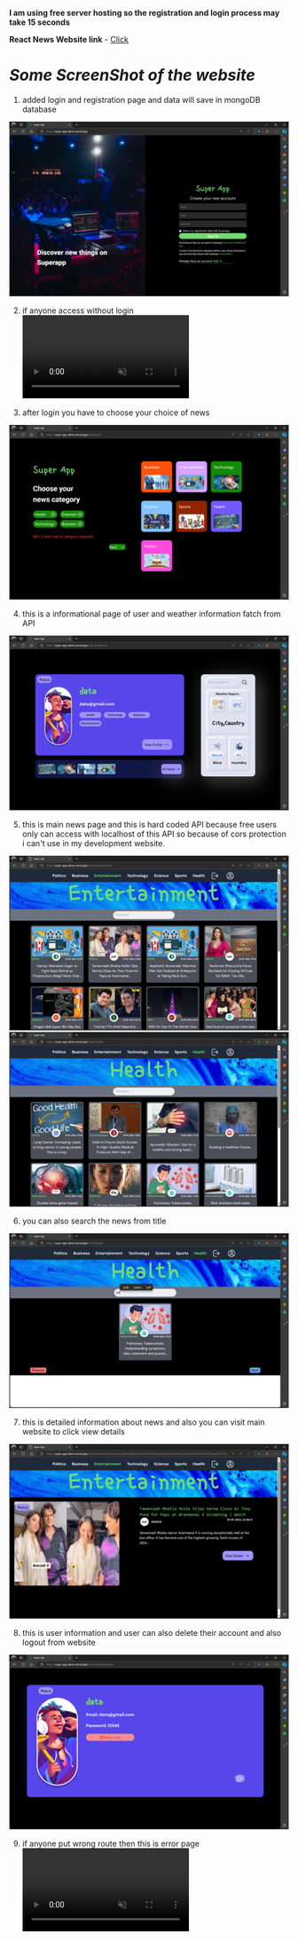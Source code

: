 <b>I am using free server hosting so the registration and login process may take 15 seconds</b>

 <b>React News Website link</b> - <a href="https://super-app-demo.vercel.app" target="_blank">Click</a>

<h1> <i> Some ScreenShot of the website </i> </h1>

1. added login and registration page and data will save in mongoDB database
<img src="/ReadmeFile/Website Screenshot 1.png" alt="Website">

2. if anyone access without login 
<video src="/ReadmeFile/output(compress-video-online.com).mp4" autoplay muted></video>

3. after login you have to choose your choice of news
<img src="/ReadmeFile/Website Screenshot 2.png" alt="Website">

4. this is a informational page of user and weather information fatch from API
<img src="/ReadmeFile/Website Screenshot 3.png" alt="Website">

5. this is main news page and this is hard coded API because free users only can access with localhost of this API so because of cors protection i can't use in my development website.
<img src="/ReadmeFile/Website Screenshot 6.png" alt="Website">
<img src="/ReadmeFile/Website Screenshot 8.png" alt="Website">

6. you can also search the news from title
<img src="/ReadmeFile/Website Screenshot 9.png" alt="Website">

7. this is detailed information about news and also you can visit main website to click view details
<img src="/ReadmeFile/Website Screenshot 7.png" alt="Website">

8. this is user information and user can also delete their account and also logout from website
<img src="/ReadmeFile/Website Screenshot 4.png" alt="Website">

9. if anyone put wrong route then this is error page 
<video src="/ReadmeFile/output(compress-video-online.com) (1).mp4" autoplay muted></video>